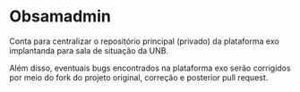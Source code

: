 # Obsamadmin

Conta para centralizar o repositório principal (privado) da 
plataforma exo implantanda para sala de situação da UNB.

Além disso, eventuais bugs encontrados na plataforma exo 
serão corrigidos por meio do fork do projeto original,
correção e posterior pull request.
